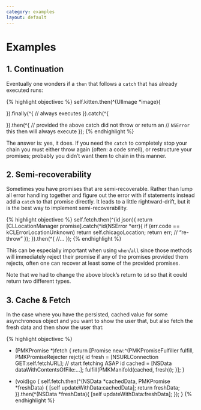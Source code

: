 ```yaml
---
category: examples
layout: default
---
```


#  Examples

## 1. Continuation

Eventually one wonders if a `then` that follows a `catch` that has already executed runs:

{% highlight objectivec %}
self.kitten.then(^(UIImage *image){
    
}).finally(^{
    // always executes
}).catch(^{
    
}).then(^{
    // provided the above catch did not throw or return an
    // `NSError` this then will always execute
});
{% endhighlight %}

The answer is: yes, it does. If you need the `catch` to completely stop your chain you must either throw again (often: a code smell), or restructure your promises; probably you didn’t want them to chain in this manner.


## 2. Semi-recoverability

Sometimes you have promises that are semi-recoverable. Rather than lump all error handling together and figure out the error with if statements instead add a `catch` to that promise directly. It leads to a little rightward-drift, but it is the best way to implement semi-recoverability.

{% highlight objectivec %}
self.fetch.then(^(id json){
    return [CLLocationManager promise].catch(^id(NSError *err){
        if (err.code == kCLErrorLocationUnknown)
            return self.chicagoLocation;
        return err;  // “re-throw”
    });
}).then(^{
    //…
});
{% endhighlight %}

This can be especially important when using `when`/`all` since those methods will immediately reject their promise if any of the promises provided them rejects, often one can recover at least some of the provided promises.

Note that we had to change the above block’s return to `id` so that it could return two different types.


## 3. Cache & Fetch

In the case where you have the persisted, cached value for some asynchronous object and you want to show the user that, but also fetch the fresh data and then show the user that:

{% highlight objectivec %}
- (PMKPromise *)fetch {
    return [Promise new:^(PMKPromiseFulfiller fulfill, PMKPromiseRejecter rejct){
        id fresh = [NSURLConnection GET:self.fetchURL];  // start fetching ASAP
        id cached = [NSData dataWithContentsOfFile:…];
        fulfill(PMKManifold(cached, fresh));
    }];
}

- (void)go {
    self.fetch.then(^(NSData *cachedData, PMKPromise *freshData) {
        [self updateWithData:cachedData];
        return freshData;
    }).then(^(NSData *freshData){
        [self updateWithData:freshData];
    });
}
{% endhighlight %}
